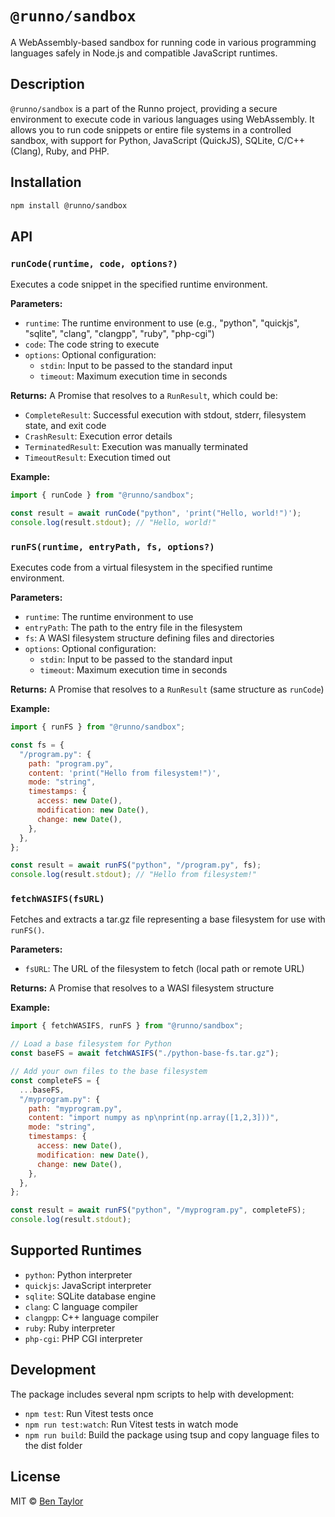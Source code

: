 # `@runno/sandbox`

A WebAssembly-based sandbox for running code in various programming languages safely in Node.js and compatible JavaScript runtimes.

## Description

`@runno/sandbox` is a part of the Runno project, providing a secure environment to execute code in various languages using WebAssembly. It allows you to run code snippets or entire file systems in a controlled sandbox, with support for Python, JavaScript (QuickJS), SQLite, C/C++ (Clang), Ruby, and PHP.

## Installation

```bash
npm install @runno/sandbox
```

## API

### `runCode(runtime, code, options?)`

Executes a code snippet in the specified runtime environment.

**Parameters:**

- `runtime`: The runtime environment to use (e.g., "python", "quickjs", "sqlite", "clang", "clangpp", "ruby", "php-cgi")
- `code`: The code string to execute
- `options`: Optional configuration:
  - `stdin`: Input to be passed to the standard input
  - `timeout`: Maximum execution time in seconds

**Returns:** A Promise that resolves to a `RunResult`, which could be:

- `CompleteResult`: Successful execution with stdout, stderr, filesystem state, and exit code
- `CrashResult`: Execution error details
- `TerminatedResult`: Execution was manually terminated
- `TimeoutResult`: Execution timed out

**Example:**

```javascript
import { runCode } from "@runno/sandbox";

const result = await runCode("python", 'print("Hello, world!")');
console.log(result.stdout); // "Hello, world!"
```

### `runFS(runtime, entryPath, fs, options?)`

Executes code from a virtual filesystem in the specified runtime environment.

**Parameters:**

- `runtime`: The runtime environment to use
- `entryPath`: The path to the entry file in the filesystem
- `fs`: A WASI filesystem structure defining files and directories
- `options`: Optional configuration:
  - `stdin`: Input to be passed to the standard input
  - `timeout`: Maximum execution time in seconds

**Returns:** A Promise that resolves to a `RunResult` (same structure as `runCode`)

**Example:**

```javascript
import { runFS } from "@runno/sandbox";

const fs = {
  "/program.py": {
    path: "program.py",
    content: 'print("Hello from filesystem!")',
    mode: "string",
    timestamps: {
      access: new Date(),
      modification: new Date(),
      change: new Date(),
    },
  },
};

const result = await runFS("python", "/program.py", fs);
console.log(result.stdout); // "Hello from filesystem!"
```

### `fetchWASIFS(fsURL)`

Fetches and extracts a tar.gz file representing a base filesystem for use with `runFS()`.

**Parameters:**

- `fsURL`: The URL of the filesystem to fetch (local path or remote URL)

**Returns:** A Promise that resolves to a WASI filesystem structure

**Example:**

```javascript
import { fetchWASIFS, runFS } from "@runno/sandbox";

// Load a base filesystem for Python
const baseFS = await fetchWASIFS("./python-base-fs.tar.gz");

// Add your own files to the base filesystem
const completeFS = {
  ...baseFS,
  "/myprogram.py": {
    path: "myprogram.py",
    content: "import numpy as np\nprint(np.array([1,2,3]))",
    mode: "string",
    timestamps: {
      access: new Date(),
      modification: new Date(),
      change: new Date(),
    },
  },
};

const result = await runFS("python", "/myprogram.py", completeFS);
console.log(result.stdout);
```

## Supported Runtimes

- `python`: Python interpreter
- `quickjs`: JavaScript interpreter
- `sqlite`: SQLite database engine
- `clang`: C language compiler
- `clangpp`: C++ language compiler
- `ruby`: Ruby interpreter
- `php-cgi`: PHP CGI interpreter

## Development

The package includes several npm scripts to help with development:

- `npm test`: Run Vitest tests once
- `npm run test:watch`: Run Vitest tests in watch mode
- `npm run build`: Build the package using tsup and copy language files to the dist folder

## License

MIT © [Ben Taylor](https://github.com/taybenlor)
